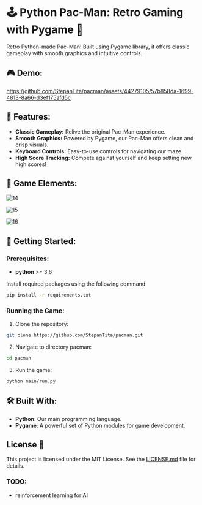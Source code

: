 # 🕹️ Python Pac-Man: Retro Gaming with Pygame 🍒

Retro Python-made Pac-Man! Built using Pygame library, it offers classic gameplay with smooth graphics and intuitive controls.

## 🎮 Demo:

https://github.com/StepanTita/pacman/assets/44279105/57b858da-1699-4813-8a66-d3ef175afd5c

## 🌟 Features:

- **Classic Gameplay:** Relive the original Pac-Man experience.
- **Smooth Graphics:** Powered by Pygame, our Pac-Man offers clean and crisp visuals.
- **Keyboard Controls:** Easy-to-use controls for navigating our maze.
- **High Score Tracking:** Compete against yourself and keep setting new high scores!

## 🍒 Game Elements:
![14](https://github.com/StepanTita/pacman/assets/44279105/f7825c17-cfe4-41da-91c0-30b9af0c87cb)

![15](https://github.com/StepanTita/pacman/assets/44279105/7b810483-0b04-4647-abb2-5badb156d833)

![16](https://github.com/StepanTita/pacman/assets/44279105/ae88a94a-539a-426b-bdfc-55a25d185bde)


## 🚀 Getting Started:

### Prerequisites:

* **python** >= 3.6

Install required packages using the following command:

```bash
pip install -r requirements.txt
```

### Running the Game:
1. Clone the repository:
```bash
git clone https://github.com/StepanTita/pacman.git
```
2. Navigate to directory pacman:
```bash
cd pacman
```

3. Run the game:
```bash
python main/run.py
```

## 🛠️ Built With:
* **Python**: Our main programming language.
* **Pygame**: A powerful set of Python modules for game development.

## License 📄

This project is licensed under the MIT License. See the [LICENSE.md](LICENSE.md) file for details.


### TODO:
- reinforcement learning for AI
